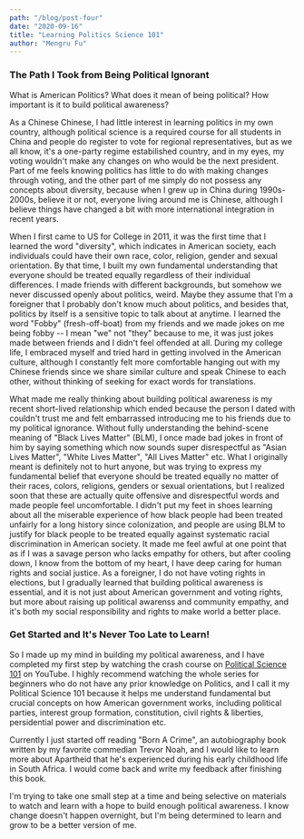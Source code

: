 ```yaml
---
path: "/blog/post-four"
date: "2020-09-16"
title: "Learning Politics Science 101" 
author: "Mengru Fu"
---
```


### The Path I Took from Being Political Ignorant

What is American Politics? What does it mean of being political? How important is it to build political awareness? 

As a Chinese Chinese, I had little interest in learning politics in my own country, although political science is a required course for all students in China and people do register to vote for regional representatives, but as we all know, it's a one-party regime estabilished country, and in my eyes, my voting wouldn't make any changes on who would be the next president. Part of me feels knowing politics has little to do with making changes through voting, and the other part of me simply do not possess any concepts about diversity, because when I grew up in China during 1990s-2000s, believe it or not, everyone living around me is Chinese, although I believe things have changed a bit with more international integration in recent years. 

When I first came to US for College in 2011, it was the first time that I learned the word "diversity", which indicates in American society, each individuals could have their own race, color, religion, gender and sexual orientation. By that time, I built my own fundamental understanding that everyone should be treated equally regardless of their individual differences. I made friends with different backgrounds, but somehow we never discussed openly about politics, weird. Maybe they assume that I'm a foreigner that I probably don't know much about politics, and besides that, politics by itself is a sensitive topic to talk about at anytime. I learned the word "Fobby" (fresh-off-boat) from my friends and we made jokes on me being fobby -- I mean "we" not "they" because to me, it was just jokes made between friends and I didn't feel offended at all. During my college life, I embraced myself and tried hard in getting involved in the American culture, although I constantly felt more comfortable hanging out with my Chinese friends since we share similar culture and speak Chinese to each other, without thinking of seeking for exact words for translations. 

What made me really thinking about building political awareness is my recent short-lived relationship which ended because the person I dated with couldn't trust me and felt embarrassed introducing me to his friends due to my political ignorance. Without fully understanding the behind-scene meaning of "Black Lives Matter" (BLM), I once made bad jokes in front of him by saying something which now sounds super disrespectful as "Asian Lives Matter", "White Lives Matter", "All Lives Matter" etc. What I originally meant is definitely not to hurt anyone, but was trying to express my fundamental belief that everyone should be treated equally no matter of their races, colors, religions, genders or sexual orientations, but I realized soon that these are actually quite offensive and disrespectful words and made people feel uncomfortable. I didn't put my feet in shoes learning about all the miserable experience of how black people had been treated unfairly for a long history since colonization, and people are using BLM to justify for black people to be treated equally against systematic racial discrimination in American society. It made me feel awful at one point that as if I was a savage person who lacks empathy for others, but after cooling down, I know from the bottom of my heart, I have deep caring for human rights and social justice. As a foreigner, I do not have voting rights in elections, but I gradually learned that building political awareness is essential, and it is not just about American government and voting rights, but more about raising up political awarenss and community empathy, and it's both my social responsibility and rights to make world a better place.


### Get Started and It's Never Too Late to Learn!
So I made up my mind in building my political awareness, and I have completed my first step by watching the crash course on [Political Science 101](https://www.youtube.com/playlist?list=PL4sGpBHlQIiuf7FXUuANaRFbhEjpExywP) on YouTube. I highly recommend watching the whole series for beginners who do not have any prior knowledge on Politics, and I call it my Political Science 101 because it helps me understand fundamental but crucial concepts on how American government works, including political parties, interest group formation, constitution, civil rights & liberties, persidential power and discrimination etc.

Currently I just started off reading "Born A Crime", an autobiography book written by my favorite commedian Trevor Noah, and I would like to learn more about Apartheid that he's experienced during his early childhood life in South Africa. I would come back and write my feedback after finishing this book. 

I'm trying to take one small step at a time and being selective on materials to watch and learn with a hope to build enough political awareness. I know change doesn't happen overnight, but I'm being determined to learn and grow to be a better version of me. 